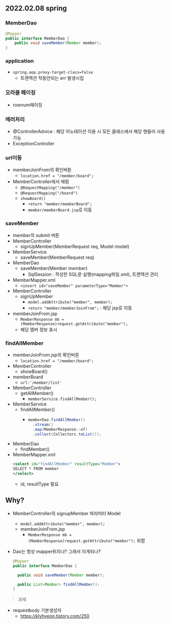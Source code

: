 ## 2022.02.08 spring

### MemberDao

```java
@Mapper
public interface MemberDao {
	public void saveMember(Member member);
}
```

### application

- `spring.aop.proxy-target-class=false`
  - 트랜잭션 작동안되는 err 발생시킴

### 오라클 페이징

- rownum페이징

### 에러처리

- @ControllerAdvice : 해당 어노테이션 이용 시 모든 클래스에서 해당 핸들러 사용가능
- ExceptionController

### url이동

- memberJoinFrom의 확인버튼
  - `location.href = "/member/board";`
- MemberController에서 매핑
  - `@RequestMapping("/member")`
  - `@RequestMapping("/board")`
  - `showBoard()`
    - `return "member/memberBoard";`
    - `member/memberBoard.jsp`로 이동

### saveMember

- member의 submit 버튼
- MemberController
  - signUpMember(MemberRequest req, Model model)
- MemberService
  - saveMember(MemberRequest req)
- MemberDao
  - saveMember(Member member)
    - SqlSession : 작성한 SQL문 실행(mapping파일.xml), 트랜잭션 관리
- MemberMapper.xml
  - `<insert id="saveMember" parameterType="Member">`
- MemberController
  - signUpMember
    - `model.addAttribute("member", member);`
    - `return "member/memberJoinFrom";` : 해당 jsp로 이동
- memberJoinFrom.jsp
  - `MemberResponse mb = (MemberResponse)request.getAttribute("member");`
  - 해당 멤버 정보 표시

### findAllMember

- memberJoinFrom.jsp의 확인버튼
  - `location.href = "/member/board";`
- MemberController
  - showBoard()
- memberBoard
  - `url:'/member/list'`
- MemberController
  - getAllMember()
    - `memberService.findAllMember();`
- MemberService
  - findAllMember()
    - ```java
      memberDao.findAllMember()
      	.stream()
      	.map(MemberResponse::of)
      	.collect(Collectors.toList());
      ```
- MemberDao
  - findMember()
- MemberMapper.xml
  ```xml
  <select id="findAllMember" resultType="Member">
  SELECT * FROM member
  </select>
  ```
  - id, resultType 필요

## Why?

- MemberController의 signupMember 파라미터 Model
  - `model.addAttribute("member", member);`
  - memberJoinFrom.jsp
    - `MemberResponse mb = (MemberResponse)request.getAttribute("member");` 위함
- Dao는 항상 mapper뒤지나? 그래서 이게되나?

  ```java
  @Mapper
  public interface MemberDao {

    public void saveMember(Member member);

    public List<Member> findAllMember();
  }
  ```

> 과제

- requestbody 기본생성자
  - https://klyhyeon.tistory.com/250
